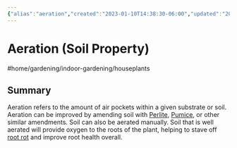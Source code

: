 ```yaml
---
{"alias":"aeration","created":"2023-01-10T14:38:30-06:00","updated":"2023-02-02T16:37:49-06:00","title":"Aeration (Soil Property)","zettelgarden":true,"zettelType":"concept","dg-publish":true,"permalink":"/z/notes/aeration-soil-property/","dgPassFrontmatter":true}
---
```


# Aeration (Soil Property)
#home/gardening/indoor-gardening/houseplants 
## Summary
Aeration refers to the amount of air pockets within a given substrate or soil. Aeration can be improved by amending soil with [Perlite](Perlite.md), [Pumice](Pumice.md), or other similar amendments. Soil can also be aerated manually. Soil that is well aerated will provide oxygen to the roots of the plant, helping to stave off [root rot](root%20rot) and improve root health overall.
